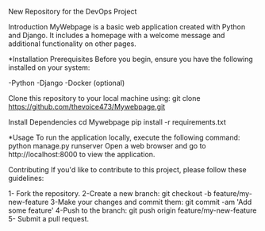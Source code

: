 New Repository for the DevOps Project

Introduction
MyWebpage is a basic web application created with Python and Django. It includes a homepage with a welcome message and additional functionality on other pages.

*Installation
Prerequisites
Before you begin, ensure you have the following installed on your system:

-Python
-Django 
-Docker (optional)

Clone this repository to your local machine using:
git clone https://github.com/thevoice473/Mywebpage.git

Install Dependencies
cd Mywebpage
pip install -r requirements.txt

*Usage
To run the application locally, execute the following command:
python manage.py runserver
Open a web browser and go to http://localhost:8000 to view the application.

Contributing
If you'd like to contribute to this project, please follow these guidelines:

1- Fork the repository.
2-Create a new branch: git checkout -b feature/my-new-feature
3-Make your changes and commit them: git commit -am 'Add some feature'
4-Push to the branch: git push origin feature/my-new-feature
5- Submit a pull request.










